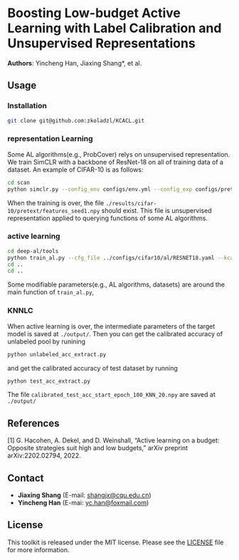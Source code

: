 # Boosting Low-budget Active Learning with Label Calibration and Unsupervised Representations

**Authors**: Yincheng Han, Jiaxing Shang*, et al.

## Usage
### Installation
```bash
git clone git@github.com:zkoladzl/KCACL.git
```
### representation Learning
Some AL algorithms(e.g., ProbCover) relys on unsupervised representation. We train SimCLR with a backbone of ResNet-18 on all of training data of a dataset. An example of CIFAR-10 is as follows:
```bash
cd scan
python simclr.py --config_env configs/env.yml --config_exp configs/pretext/simclr_cifar10.yml
```
When the training is over, the file `./results/cifar-10/pretext/features_seed1.npy` should exist. This file is unsupervised representation applied to querying functions of some AL algorithms. 
### active learning
```bash
cd deep-al/tools
python train_al.py --cfg_file ../configs/cifar10/al/RESNET18.yaml --kcalc-start-epoch 100
cd ..
cd ..
```
Some modifiable parameters(e.g., AL algorithms, datasets) are around the main function of `train_al.py`, 
### KNNLC
When active learning is over, the intermediate parameters of the target model is saved at `./output/`. Then you can get the calibrated accuracy of unlabeled pool by runining
```bash
python unlabeled_acc_extract.py
```
and get the calibrated accuracy of test dataset by running
```bash
python test_acc_extract.py
```
The file `calibrated_test_acc_start_epoch_100_KNN_20.npy` are saved at `./output/`

## References
[1] G. Hacohen, A. Dekel, and D. Weinshall, “Active learning on a budget: Opposite strategies suit high and low budgets,” arXiv preprint arXiv:2202.02794, 2022.

## Contact

- **Jiaxing Shang** (E-mail: shangjx@cqu.edu.cn)
- **Yincheng Han** (E-mai: yc.han@foxmail.com)

## License
This toolkit is released under the MIT license. Please see the [LICENSE](LICENSE) file for more information.
